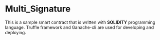 # Multi_Signature
This is a sample smart contract that is written with **SOLIDITY** programming language. Truffle framework and Ganache-cli are used for developing and deploying.
